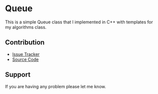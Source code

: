 Queue
================
This is a simple Queue class that I implemented in C++ with templates for my algorithms class.

Contribution
----------

- [Issue Tracker](https://github.com/valva-ro/Queue/issues)
- [Source Code](https://github.com/valva-ro/Queue)


Support
-------

If you are having any problem please let me know.
